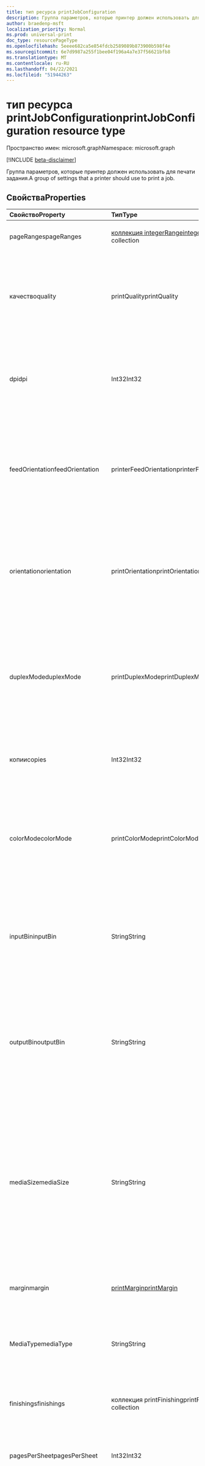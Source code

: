 ```yaml
---
title: тип ресурса printJobConfiguration
description: Группа параметров, которые принтер должен использовать для печати задания.
author: braedenp-msft
localization_priority: Normal
ms.prod: universal-print
doc_type: resourcePageType
ms.openlocfilehash: 5eeee682ca5e854fdcb2589089b873900b598f4e
ms.sourcegitcommit: 6e7d9987a255f1bee04f196a4a7e37f56621bfb8
ms.translationtype: MT
ms.contentlocale: ru-RU
ms.lasthandoff: 04/22/2021
ms.locfileid: "51944263"
---
```

# <a name="printjobconfiguration-resource-type"></a><span data-ttu-id="016fa-103">тип ресурса printJobConfiguration</span><span class="sxs-lookup"><span data-stu-id="016fa-103">printJobConfiguration resource type</span></span>

<span data-ttu-id="016fa-104">Пространство имен: microsoft.graph</span><span class="sxs-lookup"><span data-stu-id="016fa-104">Namespace: microsoft.graph</span></span>

[!INCLUDE [beta-disclaimer](../../includes/beta-disclaimer.md)]

<span data-ttu-id="016fa-105">Группа параметров, которые принтер должен использовать для печати задания.</span><span class="sxs-lookup"><span data-stu-id="016fa-105">A group of settings that a printer should use to print a job.</span></span>

## <a name="properties"></a><span data-ttu-id="016fa-106">Свойства</span><span class="sxs-lookup"><span data-stu-id="016fa-106">Properties</span></span>
| <span data-ttu-id="016fa-107">Свойство</span><span class="sxs-lookup"><span data-stu-id="016fa-107">Property</span></span>     | <span data-ttu-id="016fa-108">Тип</span><span class="sxs-lookup"><span data-stu-id="016fa-108">Type</span></span>        | <span data-ttu-id="016fa-109">Описание</span><span class="sxs-lookup"><span data-stu-id="016fa-109">Description</span></span> |
|:-------------|:------------|:------------|
|<span data-ttu-id="016fa-110">pageRanges</span><span class="sxs-lookup"><span data-stu-id="016fa-110">pageRanges</span></span>|<span data-ttu-id="016fa-111">[коллекция integerRange](integerrange.md)</span><span class="sxs-lookup"><span data-stu-id="016fa-111">[integerRange](integerrange.md) collection</span></span>|<span data-ttu-id="016fa-112">Страница колеблется для печати.</span><span class="sxs-lookup"><span data-stu-id="016fa-112">The page ranges to print.</span></span> <span data-ttu-id="016fa-113">Только для чтения.</span><span class="sxs-lookup"><span data-stu-id="016fa-113">Read-only.</span></span>|
|<span data-ttu-id="016fa-114">качество</span><span class="sxs-lookup"><span data-stu-id="016fa-114">quality</span></span>|<span data-ttu-id="016fa-115">printQuality</span><span class="sxs-lookup"><span data-stu-id="016fa-115">printQuality</span></span>|<span data-ttu-id="016fa-116">Качество печати, используемой при печати задания.</span><span class="sxs-lookup"><span data-stu-id="016fa-116">The print quality to use when printing the job.</span></span> <span data-ttu-id="016fa-117">Допустимые значения описаны в таблице ниже.</span><span class="sxs-lookup"><span data-stu-id="016fa-117">Valid values are described in the table below.</span></span> <span data-ttu-id="016fa-118">Только для чтения.</span><span class="sxs-lookup"><span data-stu-id="016fa-118">Read-only.</span></span>|
|<span data-ttu-id="016fa-119">dpi</span><span class="sxs-lookup"><span data-stu-id="016fa-119">dpi</span></span>|<span data-ttu-id="016fa-120">Int32</span><span class="sxs-lookup"><span data-stu-id="016fa-120">Int32</span></span>|<span data-ttu-id="016fa-121">Разрешение, используемого при печати задания, выраженного точками на дюйм (DPI).</span><span class="sxs-lookup"><span data-stu-id="016fa-121">The resolution to use when printing the job, expressed in dots per inch (DPI).</span></span> <span data-ttu-id="016fa-122">Только для чтения.</span><span class="sxs-lookup"><span data-stu-id="016fa-122">Read-only.</span></span>|
|<span data-ttu-id="016fa-123">feedOrientation</span><span class="sxs-lookup"><span data-stu-id="016fa-123">feedOrientation</span></span>|<span data-ttu-id="016fa-124">printerFeedOrientation</span><span class="sxs-lookup"><span data-stu-id="016fa-124">printerFeedOrientation</span></span>|<span data-ttu-id="016fa-125">Ориентация, используемая при подаче носителю в принтер.</span><span class="sxs-lookup"><span data-stu-id="016fa-125">The orientation to use when feeding media into the printer.</span></span> <span data-ttu-id="016fa-126">Допустимые значения описаны в следующей таблице.</span><span class="sxs-lookup"><span data-stu-id="016fa-126">Valid values are described in the following table.</span></span> <span data-ttu-id="016fa-127">Только для чтения.</span><span class="sxs-lookup"><span data-stu-id="016fa-127">Read-only.</span></span>|
|<span data-ttu-id="016fa-128">orientation</span><span class="sxs-lookup"><span data-stu-id="016fa-128">orientation</span></span>|<span data-ttu-id="016fa-129">printOrientation</span><span class="sxs-lookup"><span data-stu-id="016fa-129">printOrientation</span></span>|<span data-ttu-id="016fa-130">Параметр ориентации, который принтер должен использовать при печати задания.</span><span class="sxs-lookup"><span data-stu-id="016fa-130">The orientation setting the printer should use when printing the job.</span></span> <span data-ttu-id="016fa-131">Допустимые значения описаны в следующей таблице.</span><span class="sxs-lookup"><span data-stu-id="016fa-131">Valid values are described in the following table.</span></span>|
|<span data-ttu-id="016fa-132">duplexMode</span><span class="sxs-lookup"><span data-stu-id="016fa-132">duplexMode</span></span>|<span data-ttu-id="016fa-133">printDuplexMode</span><span class="sxs-lookup"><span data-stu-id="016fa-133">printDuplexMode</span></span>|<span data-ttu-id="016fa-134">Режим дуплекса, который принтер должен использовать при печати задания.</span><span class="sxs-lookup"><span data-stu-id="016fa-134">The duplex mode the printer should use when printing the job.</span></span> <span data-ttu-id="016fa-135">Допустимые значения описаны в таблице ниже.</span><span class="sxs-lookup"><span data-stu-id="016fa-135">Valid values are described in the table below.</span></span> <span data-ttu-id="016fa-136">Только для чтения.</span><span class="sxs-lookup"><span data-stu-id="016fa-136">Read-only.</span></span>|
|<span data-ttu-id="016fa-137">копии</span><span class="sxs-lookup"><span data-stu-id="016fa-137">copies</span></span>|<span data-ttu-id="016fa-138">Int32</span><span class="sxs-lookup"><span data-stu-id="016fa-138">Int32</span></span>|<span data-ttu-id="016fa-139">Количество копий, которые должны быть напечатаны.</span><span class="sxs-lookup"><span data-stu-id="016fa-139">The number of copies that should be printed.</span></span> <span data-ttu-id="016fa-140">Только для чтения.</span><span class="sxs-lookup"><span data-stu-id="016fa-140">Read-only.</span></span>|
|<span data-ttu-id="016fa-141">colorMode</span><span class="sxs-lookup"><span data-stu-id="016fa-141">colorMode</span></span>|<span data-ttu-id="016fa-142">printColorMode</span><span class="sxs-lookup"><span data-stu-id="016fa-142">printColorMode</span></span>|<span data-ttu-id="016fa-143">Цветовой режим, который принтер должен использовать для печати задания.</span><span class="sxs-lookup"><span data-stu-id="016fa-143">The color mode the printer should use to print the job.</span></span> <span data-ttu-id="016fa-144">Допустимые значения описаны в таблице ниже.</span><span class="sxs-lookup"><span data-stu-id="016fa-144">Valid values are described in the table below.</span></span> <span data-ttu-id="016fa-145">Только для чтения.</span><span class="sxs-lookup"><span data-stu-id="016fa-145">Read-only.</span></span>|
|<span data-ttu-id="016fa-146">inputBin</span><span class="sxs-lookup"><span data-stu-id="016fa-146">inputBin</span></span>|<span data-ttu-id="016fa-147">String</span><span class="sxs-lookup"><span data-stu-id="016fa-147">String</span></span>|<span data-ttu-id="016fa-148">Ячейка ввода (лоток), используемая при печати.</span><span class="sxs-lookup"><span data-stu-id="016fa-148">The input bin (tray) to use when printing.</span></span> <span data-ttu-id="016fa-149">Сведения о возможностях [принтера см.](printercapabilities.md) в списке поддерживаемых корзин ввода.</span><span class="sxs-lookup"><span data-stu-id="016fa-149">See the printer's [capabilities](printercapabilities.md) for a list of supported input bins.</span></span>|
|<span data-ttu-id="016fa-150">outputBin</span><span class="sxs-lookup"><span data-stu-id="016fa-150">outputBin</span></span>|<span data-ttu-id="016fa-151">String</span><span class="sxs-lookup"><span data-stu-id="016fa-151">String</span></span>|<span data-ttu-id="016fa-152">Ячейка вывода, в который можно разместить завершенные отпечатки.</span><span class="sxs-lookup"><span data-stu-id="016fa-152">The output bin to place completed prints into.</span></span> <span data-ttu-id="016fa-153">См. возможности [принтера для](printercapabilities.md) списка поддерживаемых бункеров выходных данных.</span><span class="sxs-lookup"><span data-stu-id="016fa-153">See the printer's [capabilities](printercapabilities.md) for a list of supported output bins.</span></span>|
|<span data-ttu-id="016fa-154">mediaSize</span><span class="sxs-lookup"><span data-stu-id="016fa-154">mediaSize</span></span>|<span data-ttu-id="016fa-155">String</span><span class="sxs-lookup"><span data-stu-id="016fa-155">String</span></span>|<span data-ttu-id="016fa-156">Размер мультимедиа, который используется при печати.</span><span class="sxs-lookup"><span data-stu-id="016fa-156">The media sizeto use when printing.</span></span> <span data-ttu-id="016fa-157">Поддерживает стандартные имена размеров для средств массовой информации ISO и ANSI.</span><span class="sxs-lookup"><span data-stu-id="016fa-157">Supports standard size names for ISO and ANSI media sizes.</span></span> <span data-ttu-id="016fa-158">Допустимые значения перечислены в разделе [printerCapabilities.](printercapabilities.md#mediasizes-values)</span><span class="sxs-lookup"><span data-stu-id="016fa-158">Valid values are listed in the [printerCapabilities](printercapabilities.md#mediasizes-values) topic.</span></span>|
|<span data-ttu-id="016fa-159">margin</span><span class="sxs-lookup"><span data-stu-id="016fa-159">margin</span></span>|[<span data-ttu-id="016fa-160">printMargin</span><span class="sxs-lookup"><span data-stu-id="016fa-160">printMargin</span></span>](printmargin.md)|<span data-ttu-id="016fa-161">Параметры поля, которые необходимо использовать при печати.</span><span class="sxs-lookup"><span data-stu-id="016fa-161">The margin settings to use when printing.</span></span>|
|<span data-ttu-id="016fa-162">MediaType</span><span class="sxs-lookup"><span data-stu-id="016fa-162">mediaType</span></span>|<span data-ttu-id="016fa-163">String</span><span class="sxs-lookup"><span data-stu-id="016fa-163">String</span></span>|<span data-ttu-id="016fa-164">Тип мультимедиа по умолчанию (например, бумага) для печати документа.</span><span class="sxs-lookup"><span data-stu-id="016fa-164">The default media (such as paper) type to print the document on.</span></span>|
|<span data-ttu-id="016fa-165">finishings</span><span class="sxs-lookup"><span data-stu-id="016fa-165">finishings</span></span>|<span data-ttu-id="016fa-166">коллекция printFinishing</span><span class="sxs-lookup"><span data-stu-id="016fa-166">printFinishing collection</span></span>|<span data-ttu-id="016fa-167">Отделочные процессы, которые необходимо использовать при печати.</span><span class="sxs-lookup"><span data-stu-id="016fa-167">Finishing processes to use when printing.</span></span>|
|<span data-ttu-id="016fa-168">pagesPerSheet</span><span class="sxs-lookup"><span data-stu-id="016fa-168">pagesPerSheet</span></span>|<span data-ttu-id="016fa-169">Int32</span><span class="sxs-lookup"><span data-stu-id="016fa-169">Int32</span></span>|<span data-ttu-id="016fa-170">Количество страниц документов для печати на каждом листе.</span><span class="sxs-lookup"><span data-stu-id="016fa-170">The number of document pages to print on each sheet.</span></span>
|<span data-ttu-id="016fa-171">multipageLayout</span><span class="sxs-lookup"><span data-stu-id="016fa-171">multipageLayout</span></span>|<span data-ttu-id="016fa-172">printMultipageLayout</span><span class="sxs-lookup"><span data-stu-id="016fa-172">printMultipageLayout</span></span>|<span data-ttu-id="016fa-173">Направление для раскладывки страниц при печати нескольких страниц на один лист.</span><span class="sxs-lookup"><span data-stu-id="016fa-173">The direction to lay out pages when multiple pages are being printed per sheet.</span></span> <span data-ttu-id="016fa-174">Допустимые значения описаны в следующей таблице.</span><span class="sxs-lookup"><span data-stu-id="016fa-174">Valid values are described in the following table.</span></span>|
|<span data-ttu-id="016fa-175">collate</span><span class="sxs-lookup"><span data-stu-id="016fa-175">collate</span></span>|<span data-ttu-id="016fa-176">Boolean</span><span class="sxs-lookup"><span data-stu-id="016fa-176">Boolean</span></span>|<span data-ttu-id="016fa-177">Должен ли принтер совмессировать страницы, печатая несколько копий много страниц документа.</span><span class="sxs-lookup"><span data-stu-id="016fa-177">Whether the printer should collate pages wehen printing multiple copies of a multi-page document.</span></span>|
|<span data-ttu-id="016fa-178">scaling</span><span class="sxs-lookup"><span data-stu-id="016fa-178">scaling</span></span>|<span data-ttu-id="016fa-179">printScaling</span><span class="sxs-lookup"><span data-stu-id="016fa-179">printScaling</span></span>|<span data-ttu-id="016fa-180">Указывает, как принтер должен масштабировать данные документа, чтобы соответствовать запрашиваемой мультимедиа.</span><span class="sxs-lookup"><span data-stu-id="016fa-180">Specifies how the printer should scale the document data to fit the requested media.</span></span> <span data-ttu-id="016fa-181">Допустимые значения описаны в следующей таблице.</span><span class="sxs-lookup"><span data-stu-id="016fa-181">Valid values are described in the following table.</span></span>|

### <a name="printquality-values"></a><span data-ttu-id="016fa-182">значения printQuality</span><span class="sxs-lookup"><span data-stu-id="016fa-182">printQuality values</span></span>

|<span data-ttu-id="016fa-183">Элемент</span><span class="sxs-lookup"><span data-stu-id="016fa-183">Member</span></span>|<span data-ttu-id="016fa-184">Значение</span><span class="sxs-lookup"><span data-stu-id="016fa-184">Value</span></span>|<span data-ttu-id="016fa-185">Описание</span><span class="sxs-lookup"><span data-stu-id="016fa-185">Description</span></span>|
|:---|:---|:---|
|<span data-ttu-id="016fa-186">низкий</span><span class="sxs-lookup"><span data-stu-id="016fa-186">low</span></span>|<span data-ttu-id="016fa-187">0</span><span class="sxs-lookup"><span data-stu-id="016fa-187">0</span></span>|<span data-ttu-id="016fa-188">Принтер напечатает задание с низким (обычно известным как "черновик") качеством.</span><span class="sxs-lookup"><span data-stu-id="016fa-188">The printer will print the job using low (commonly known as "draft") quality.</span></span>|
|<span data-ttu-id="016fa-189">medium</span><span class="sxs-lookup"><span data-stu-id="016fa-189">medium</span></span>|<span data-ttu-id="016fa-190">1</span><span class="sxs-lookup"><span data-stu-id="016fa-190">1</span></span>|<span data-ttu-id="016fa-191">Принтер напечатает задание с помощью medim (обычно известного как "нормальное") качества.</span><span class="sxs-lookup"><span data-stu-id="016fa-191">The printer will print the job using medim (commonly known as "normal") quality.</span></span>|
|<span data-ttu-id="016fa-192">высокая</span><span class="sxs-lookup"><span data-stu-id="016fa-192">high</span></span>|<span data-ttu-id="016fa-193">2</span><span class="sxs-lookup"><span data-stu-id="016fa-193">2</span></span>|<span data-ttu-id="016fa-194">Принтер напечатает задание с высоким (обычно известным как "лучший" или "прекрасный") качеством.</span><span class="sxs-lookup"><span data-stu-id="016fa-194">The printer will print the job using high (commonly known as "best" or "fine") quality.</span></span>|
|<span data-ttu-id="016fa-195">unknownFutureValue</span><span class="sxs-lookup"><span data-stu-id="016fa-195">unknownFutureValue</span></span>|<span data-ttu-id="016fa-196">3</span><span class="sxs-lookup"><span data-stu-id="016fa-196">3</span></span>|<span data-ttu-id="016fa-197">Эволюционирующее значение sentinel.</span><span class="sxs-lookup"><span data-stu-id="016fa-197">Evolvable enumeration sentinel value.</span></span> <span data-ttu-id="016fa-198">Не следует использовать.</span><span class="sxs-lookup"><span data-stu-id="016fa-198">Do not use.</span></span>|

### <a name="printerfeedorientation-values"></a><span data-ttu-id="016fa-199">значения printerFeedOrientation</span><span class="sxs-lookup"><span data-stu-id="016fa-199">printerFeedOrientation values</span></span>

|<span data-ttu-id="016fa-200">Элемент</span><span class="sxs-lookup"><span data-stu-id="016fa-200">Member</span></span>|<span data-ttu-id="016fa-201">Значение</span><span class="sxs-lookup"><span data-stu-id="016fa-201">Value</span></span>|<span data-ttu-id="016fa-202">Описание</span><span class="sxs-lookup"><span data-stu-id="016fa-202">Description</span></span>|
|:---|:---|:---|
|<span data-ttu-id="016fa-203">longEdgeFirst</span><span class="sxs-lookup"><span data-stu-id="016fa-203">longEdgeFirst</span></span>|<span data-ttu-id="016fa-204">0</span><span class="sxs-lookup"><span data-stu-id="016fa-204">0</span></span>|<span data-ttu-id="016fa-205">Принтер будет потреблять листы из активного лотка в "ландшафтной" ориентации с длинным краем листа.</span><span class="sxs-lookup"><span data-stu-id="016fa-205">The printer will consume sheets from the active tray in "landscape" orientation, with the long edge of the sheet first.</span></span>|
|<span data-ttu-id="016fa-206">shortEdgeFirst</span><span class="sxs-lookup"><span data-stu-id="016fa-206">shortEdgeFirst</span></span>|<span data-ttu-id="016fa-207">1</span><span class="sxs-lookup"><span data-stu-id="016fa-207">1</span></span>|<span data-ttu-id="016fa-208">Принтер будет потреблять листы из активного лотка в "портретной" ориентации, сначала с коротким краем листа.</span><span class="sxs-lookup"><span data-stu-id="016fa-208">The printer will consume sheets from the active tray in "portrait" orientation, with the short edge of the sheet first.</span></span>|
|<span data-ttu-id="016fa-209">unknownFutureValue</span><span class="sxs-lookup"><span data-stu-id="016fa-209">unknownFutureValue</span></span>|<span data-ttu-id="016fa-210">2</span><span class="sxs-lookup"><span data-stu-id="016fa-210">2</span></span>|<span data-ttu-id="016fa-211">Эволюционирующее значение sentinel.</span><span class="sxs-lookup"><span data-stu-id="016fa-211">Evolvable enumeration sentinel value.</span></span> <span data-ttu-id="016fa-212">Не следует использовать.</span><span class="sxs-lookup"><span data-stu-id="016fa-212">Do not use.</span></span>|

### <a name="printorientation-values"></a><span data-ttu-id="016fa-213">значения printOrientation</span><span class="sxs-lookup"><span data-stu-id="016fa-213">printOrientation values</span></span>

|<span data-ttu-id="016fa-214">Элемент</span><span class="sxs-lookup"><span data-stu-id="016fa-214">Member</span></span>|<span data-ttu-id="016fa-215">Значение</span><span class="sxs-lookup"><span data-stu-id="016fa-215">Value</span></span>|<span data-ttu-id="016fa-216">Описание</span><span class="sxs-lookup"><span data-stu-id="016fa-216">Description</span></span>|
|:---|:---|:---|
|<span data-ttu-id="016fa-217">портрет</span><span class="sxs-lookup"><span data-stu-id="016fa-217">portrait</span></span>|<span data-ttu-id="016fa-218">3</span><span class="sxs-lookup"><span data-stu-id="016fa-218">3</span></span>|<span data-ttu-id="016fa-219">Принтер будет печатать впечатления в "портретной" ориентации.</span><span class="sxs-lookup"><span data-stu-id="016fa-219">The printer will print impressions in the "portrait" orientation.</span></span>|
|<span data-ttu-id="016fa-220">ландшафт</span><span class="sxs-lookup"><span data-stu-id="016fa-220">landscape</span></span>|<span data-ttu-id="016fa-221">4 </span><span class="sxs-lookup"><span data-stu-id="016fa-221">4</span></span>|<span data-ttu-id="016fa-222">Принтер будет печатать впечатления в "ландшафтной" ориентации.</span><span class="sxs-lookup"><span data-stu-id="016fa-222">The printer will print impressions in the "landscape" orientation.</span></span>|
|<span data-ttu-id="016fa-223">reverseLandscape</span><span class="sxs-lookup"><span data-stu-id="016fa-223">reverseLandscape</span></span>|<span data-ttu-id="016fa-224">5 </span><span class="sxs-lookup"><span data-stu-id="016fa-224">5</span></span>|<span data-ttu-id="016fa-225">Принтер будет печатать впечатления в ориентации "обратный ландшафт".</span><span class="sxs-lookup"><span data-stu-id="016fa-225">The printer will print impressions in the "reverse landscape" orientation.</span></span>|
|<span data-ttu-id="016fa-226">reversePortrait</span><span class="sxs-lookup"><span data-stu-id="016fa-226">reversePortrait</span></span>|<span data-ttu-id="016fa-227">6 </span><span class="sxs-lookup"><span data-stu-id="016fa-227">6</span></span>|<span data-ttu-id="016fa-228">Принтер будет печатать впечатления в ориентации "обратный портрет".</span><span class="sxs-lookup"><span data-stu-id="016fa-228">The printer will print impressions in the "reverse portrait" orientation.</span></span>|

### <a name="printduplexmode-values"></a><span data-ttu-id="016fa-229">значения printDuplexMode</span><span class="sxs-lookup"><span data-stu-id="016fa-229">printDuplexMode values</span></span>

|<span data-ttu-id="016fa-230">Элемент</span><span class="sxs-lookup"><span data-stu-id="016fa-230">Member</span></span>|<span data-ttu-id="016fa-231">Значение</span><span class="sxs-lookup"><span data-stu-id="016fa-231">Value</span></span>|<span data-ttu-id="016fa-232">Описание</span><span class="sxs-lookup"><span data-stu-id="016fa-232">Description</span></span>|
|:---|:---|:---|
|<span data-ttu-id="016fa-233">flipOnLongEdge</span><span class="sxs-lookup"><span data-stu-id="016fa-233">flipOnLongEdge</span></span>|<span data-ttu-id="016fa-234">0</span><span class="sxs-lookup"><span data-stu-id="016fa-234">0</span></span>|<span data-ttu-id="016fa-235">Принтер будет печатать односторонний и переворачивать документы вдоль длинного края.</span><span class="sxs-lookup"><span data-stu-id="016fa-235">The printer will print double-sided, and will flip documents along the long edge.</span></span>|
|<span data-ttu-id="016fa-236">flipOnShortEdge</span><span class="sxs-lookup"><span data-stu-id="016fa-236">flipOnShortEdge</span></span>|<span data-ttu-id="016fa-237">1</span><span class="sxs-lookup"><span data-stu-id="016fa-237">1</span></span>|<span data-ttu-id="016fa-238">Принтер будет печатать односторонний и переворачивать документы по короткому краю.</span><span class="sxs-lookup"><span data-stu-id="016fa-238">The printer will print double-sided, and will flip documents along the short edge.</span></span>|
|<span data-ttu-id="016fa-239">oneSided</span><span class="sxs-lookup"><span data-stu-id="016fa-239">oneSided</span></span>|<span data-ttu-id="016fa-240">2</span><span class="sxs-lookup"><span data-stu-id="016fa-240">2</span></span>|<span data-ttu-id="016fa-241">Принтер будет печатать односторонний.</span><span class="sxs-lookup"><span data-stu-id="016fa-241">The printer will print single-sided.</span></span>|

### <a name="printcolormode-values"></a><span data-ttu-id="016fa-242">printColorMode values</span><span class="sxs-lookup"><span data-stu-id="016fa-242">printColorMode values</span></span>

|<span data-ttu-id="016fa-243">Элемент</span><span class="sxs-lookup"><span data-stu-id="016fa-243">Member</span></span>|<span data-ttu-id="016fa-244">Значение</span><span class="sxs-lookup"><span data-stu-id="016fa-244">Value</span></span>|<span data-ttu-id="016fa-245">Описание</span><span class="sxs-lookup"><span data-stu-id="016fa-245">Description</span></span>|
|:---|:---|:---|
|<span data-ttu-id="016fa-246">blackAndWhite</span><span class="sxs-lookup"><span data-stu-id="016fa-246">blackAndWhite</span></span>|<span data-ttu-id="016fa-247">0</span><span class="sxs-lookup"><span data-stu-id="016fa-247">0</span></span>|<span data-ttu-id="016fa-248">Черное и белое (используйте только черный материал маркера).)</span><span class="sxs-lookup"><span data-stu-id="016fa-248">Black and white (use black marker material only.)</span></span>|
|<span data-ttu-id="016fa-249">grayscale</span><span class="sxs-lookup"><span data-stu-id="016fa-249">grayscale</span></span>|<span data-ttu-id="016fa-250">1</span><span class="sxs-lookup"><span data-stu-id="016fa-250">1</span></span>|<span data-ttu-id="016fa-251">Grayscale (может использовать некоторый материал маркера цвета.)</span><span class="sxs-lookup"><span data-stu-id="016fa-251">Grayscale (may use some color marker material.)</span></span>|
|<span data-ttu-id="016fa-252">color</span><span class="sxs-lookup"><span data-stu-id="016fa-252">color</span></span>|<span data-ttu-id="016fa-253">2</span><span class="sxs-lookup"><span data-stu-id="016fa-253">2</span></span>|<span data-ttu-id="016fa-254">Цвет (используйте любое сочетание маркерных материалов для создания впечатления о цвете).</span><span class="sxs-lookup"><span data-stu-id="016fa-254">Color (use any combination of marker materials to create a color impression).</span></span>|
|<span data-ttu-id="016fa-255">Авто</span><span class="sxs-lookup"><span data-stu-id="016fa-255">auto</span></span>|<span data-ttu-id="016fa-256">3</span><span class="sxs-lookup"><span data-stu-id="016fa-256">3</span></span>|<span data-ttu-id="016fa-257">Позвольте принтеру решить, какой цветовой режим использовать.</span><span class="sxs-lookup"><span data-stu-id="016fa-257">Let the printer decide which color mode to use.</span></span>|

### <a name="printfinishing-values"></a><span data-ttu-id="016fa-258">printFinishing values</span><span class="sxs-lookup"><span data-stu-id="016fa-258">printFinishing values</span></span>

|<span data-ttu-id="016fa-259">Элемент</span><span class="sxs-lookup"><span data-stu-id="016fa-259">Member</span></span>|<span data-ttu-id="016fa-260">Значение</span><span class="sxs-lookup"><span data-stu-id="016fa-260">Value</span></span>|<span data-ttu-id="016fa-261">Описание</span><span class="sxs-lookup"><span data-stu-id="016fa-261">Description</span></span>|
|:---|:---|:---|
|<span data-ttu-id="016fa-262">нет</span><span class="sxs-lookup"><span data-stu-id="016fa-262">none</span></span>|<span data-ttu-id="016fa-263">3</span><span class="sxs-lookup"><span data-stu-id="016fa-263">3</span></span>|<span data-ttu-id="016fa-264">Нет отделки.</span><span class="sxs-lookup"><span data-stu-id="016fa-264">No finishings.</span></span> <span data-ttu-id="016fa-265">В том числе это значение эквивалентно предоставлению пустой коллекции отделок.</span><span class="sxs-lookup"><span data-stu-id="016fa-265">Including this value is equivalent to providing an empty collection of finishings.</span></span>|
|<span data-ttu-id="016fa-266">staple</span><span class="sxs-lookup"><span data-stu-id="016fa-266">staple</span></span>|<span data-ttu-id="016fa-267">4 </span><span class="sxs-lookup"><span data-stu-id="016fa-267">4</span></span>|<span data-ttu-id="016fa-268">Скрепить документ с помощью конфигурации стабилизации принтера по умолчанию.</span><span class="sxs-lookup"><span data-stu-id="016fa-268">Staple the document using the printer's default stapling configuration.</span></span>|
|<span data-ttu-id="016fa-269">punch</span><span class="sxs-lookup"><span data-stu-id="016fa-269">punch</span></span>|<span data-ttu-id="016fa-270">5 </span><span class="sxs-lookup"><span data-stu-id="016fa-270">5</span></span>|<span data-ttu-id="016fa-271">Отверстие пробивает документ с помощью конфигурации пробоя отверстия по умолчанию принтера.</span><span class="sxs-lookup"><span data-stu-id="016fa-271">Hole punch the document using the printer's default hole punch configuration.</span></span>|
|<span data-ttu-id="016fa-272">крышка</span><span class="sxs-lookup"><span data-stu-id="016fa-272">cover</span></span>|<span data-ttu-id="016fa-273">6 </span><span class="sxs-lookup"><span data-stu-id="016fa-273">6</span></span>|<span data-ttu-id="016fa-274">Примени крышку к документу.</span><span class="sxs-lookup"><span data-stu-id="016fa-274">Apply a cover to the document.</span></span>|
|<span data-ttu-id="016fa-275">привязка</span><span class="sxs-lookup"><span data-stu-id="016fa-275">bind</span></span>|<span data-ttu-id="016fa-276">7 </span><span class="sxs-lookup"><span data-stu-id="016fa-276">7</span></span>|<span data-ttu-id="016fa-277">Привязать документ с помощью конфигурации привязки принтера по умолчанию.</span><span class="sxs-lookup"><span data-stu-id="016fa-277">Bind the document using the printer's default binding configuration.</span></span>|
|<span data-ttu-id="016fa-278">saddleStitch</span><span class="sxs-lookup"><span data-stu-id="016fa-278">saddleStitch</span></span>|<span data-ttu-id="016fa-279">8 </span><span class="sxs-lookup"><span data-stu-id="016fa-279">8</span></span>|<span data-ttu-id="016fa-280">Седло-stich документ с помощью конфигурации стежка принтера по умолчанию.</span><span class="sxs-lookup"><span data-stu-id="016fa-280">Saddle-stich the document using the printer's default stitching configuration.</span></span>|
|<span data-ttu-id="016fa-281">stitchEdge</span><span class="sxs-lookup"><span data-stu-id="016fa-281">stitchEdge</span></span>|<span data-ttu-id="016fa-282">9 </span><span class="sxs-lookup"><span data-stu-id="016fa-282">9</span></span>|<span data-ttu-id="016fa-283">Edge-stitch документ с помощью конфигурации сшивание принтера по умолчанию.</span><span class="sxs-lookup"><span data-stu-id="016fa-283">Edge-stitch the document using the printer's default stitching configuration.</span></span>|
|<span data-ttu-id="016fa-284">stapleTopLeft</span><span class="sxs-lookup"><span data-stu-id="016fa-284">stapleTopLeft</span></span>|<span data-ttu-id="016fa-285">20</span><span class="sxs-lookup"><span data-stu-id="016fa-285">20</span></span>|<span data-ttu-id="016fa-286">Скрепить документ в верхнем левом углу.</span><span class="sxs-lookup"><span data-stu-id="016fa-286">Staple the document in the top-left corner.</span></span>|
|<span data-ttu-id="016fa-287">stapleBottomLeft</span><span class="sxs-lookup"><span data-stu-id="016fa-287">stapleBottomLeft</span></span>|<span data-ttu-id="016fa-288">21</span><span class="sxs-lookup"><span data-stu-id="016fa-288">21</span></span>|<span data-ttu-id="016fa-289">Скрепить документ в левом нижнем углу.</span><span class="sxs-lookup"><span data-stu-id="016fa-289">Staple the document in the bottom-left corner.</span></span>|
|<span data-ttu-id="016fa-290">stapleTopRight</span><span class="sxs-lookup"><span data-stu-id="016fa-290">stapleTopRight</span></span>|<span data-ttu-id="016fa-291">22</span><span class="sxs-lookup"><span data-stu-id="016fa-291">22</span></span>|<span data-ttu-id="016fa-292">Скрепить документ в правом верхнем углу.</span><span class="sxs-lookup"><span data-stu-id="016fa-292">Staple the document in the top-right corner.</span></span>|
|<span data-ttu-id="016fa-293">stapleBottomRight</span><span class="sxs-lookup"><span data-stu-id="016fa-293">stapleBottomRight</span></span>|<span data-ttu-id="016fa-294">23</span><span class="sxs-lookup"><span data-stu-id="016fa-294">23</span></span>|<span data-ttu-id="016fa-295">Скрепить документ в правом нижнем углу.</span><span class="sxs-lookup"><span data-stu-id="016fa-295">Staple the document in the bottom-right corner.</span></span>|
|<span data-ttu-id="016fa-296">stitchLeftEdge</span><span class="sxs-lookup"><span data-stu-id="016fa-296">stitchLeftEdge</span></span>|<span data-ttu-id="016fa-297">24</span><span class="sxs-lookup"><span data-stu-id="016fa-297">24</span></span>|<span data-ttu-id="016fa-298">Edge-stitch документ вдоль левого края.</span><span class="sxs-lookup"><span data-stu-id="016fa-298">Edge-stitch the document along the left edge.</span></span>|
|<span data-ttu-id="016fa-299">stitchTopEdge</span><span class="sxs-lookup"><span data-stu-id="016fa-299">stitchTopEdge</span></span>|<span data-ttu-id="016fa-300">25</span><span class="sxs-lookup"><span data-stu-id="016fa-300">25</span></span>|<span data-ttu-id="016fa-301">Edge-stitch документ вдоль верхнего края.</span><span class="sxs-lookup"><span data-stu-id="016fa-301">Edge-stitch the document along the top edge.</span></span>|
|<span data-ttu-id="016fa-302">stitchRightEdge</span><span class="sxs-lookup"><span data-stu-id="016fa-302">stitchRightEdge</span></span>|<span data-ttu-id="016fa-303">26</span><span class="sxs-lookup"><span data-stu-id="016fa-303">26</span></span>|<span data-ttu-id="016fa-304">Edge-stitch the document along the right edge.</span><span class="sxs-lookup"><span data-stu-id="016fa-304">Edge-stitch the document along the right edge.</span></span>|
|<span data-ttu-id="016fa-305">stitchBottomEdge</span><span class="sxs-lookup"><span data-stu-id="016fa-305">stitchBottomEdge</span></span>|<span data-ttu-id="016fa-306">27</span><span class="sxs-lookup"><span data-stu-id="016fa-306">27</span></span>|<span data-ttu-id="016fa-307">Edge-stitch the document along the bottom edge.</span><span class="sxs-lookup"><span data-stu-id="016fa-307">Edge-stitch the document along the bottom edge.</span></span>|
|<span data-ttu-id="016fa-308">stapleDualLeft</span><span class="sxs-lookup"><span data-stu-id="016fa-308">stapleDualLeft</span></span>|<span data-ttu-id="016fa-309">28</span><span class="sxs-lookup"><span data-stu-id="016fa-309">28</span></span>|<span data-ttu-id="016fa-310">Скрепить документ дважды вдоль левого края.</span><span class="sxs-lookup"><span data-stu-id="016fa-310">Staple the document twice along the left edge.</span></span>|
|<span data-ttu-id="016fa-311">stapleDualTop</span><span class="sxs-lookup"><span data-stu-id="016fa-311">stapleDualTop</span></span>|<span data-ttu-id="016fa-312">29</span><span class="sxs-lookup"><span data-stu-id="016fa-312">29</span></span>|<span data-ttu-id="016fa-313">Скрепить документ дважды вдоль верхнего края.</span><span class="sxs-lookup"><span data-stu-id="016fa-313">Staple the document twice along the top edge.</span></span>|
|<span data-ttu-id="016fa-314">stapleDualRight</span><span class="sxs-lookup"><span data-stu-id="016fa-314">stapleDualRight</span></span>|<span data-ttu-id="016fa-315">30</span><span class="sxs-lookup"><span data-stu-id="016fa-315">30</span></span>|<span data-ttu-id="016fa-316">Скрепить документ дважды по правому краю.</span><span class="sxs-lookup"><span data-stu-id="016fa-316">Staple the document twice along the right edge.</span></span>|
|<span data-ttu-id="016fa-317">stapleDualBottom</span><span class="sxs-lookup"><span data-stu-id="016fa-317">stapleDualBottom</span></span>|<span data-ttu-id="016fa-318">31</span><span class="sxs-lookup"><span data-stu-id="016fa-318">31</span></span>|<span data-ttu-id="016fa-319">Скрепить документ дважды вдоль нижнего края.</span><span class="sxs-lookup"><span data-stu-id="016fa-319">Staple the document twice along the bottom edge.</span></span>|
|<span data-ttu-id="016fa-320">unknownFutureValue</span><span class="sxs-lookup"><span data-stu-id="016fa-320">unknownFutureValue</span></span>|<span data-ttu-id="016fa-321">32</span><span class="sxs-lookup"><span data-stu-id="016fa-321">32</span></span>|<span data-ttu-id="016fa-322">Эволюционирующее значение sentinel.</span><span class="sxs-lookup"><span data-stu-id="016fa-322">Evolvable enumeration sentinel value.</span></span> <span data-ttu-id="016fa-323">Не следует использовать.</span><span class="sxs-lookup"><span data-stu-id="016fa-323">Do not use.</span></span>|

### <a name="printmultipagelayout-values"></a><span data-ttu-id="016fa-324">значения printMultipageLayout</span><span class="sxs-lookup"><span data-stu-id="016fa-324">printMultipageLayout values</span></span>

|<span data-ttu-id="016fa-325">Элемент</span><span class="sxs-lookup"><span data-stu-id="016fa-325">Member</span></span>|<span data-ttu-id="016fa-326">Значение</span><span class="sxs-lookup"><span data-stu-id="016fa-326">Value</span></span>|<span data-ttu-id="016fa-327">Описание</span><span class="sxs-lookup"><span data-stu-id="016fa-327">Description</span></span>|
|:---|:---|:---|
|<span data-ttu-id="016fa-328">clockwiseFromTopLeft</span><span class="sxs-lookup"><span data-stu-id="016fa-328">clockwiseFromTopLeft</span></span>|<span data-ttu-id="016fa-329">0</span><span class="sxs-lookup"><span data-stu-id="016fa-329">0</span></span>|<span data-ttu-id="016fa-330">Расположите страницы в сетке по часовой стрелке, начиная с верхнего левого.</span><span class="sxs-lookup"><span data-stu-id="016fa-330">Arrange the pages in a clockwise grid starting in the top left.</span></span>|
|<span data-ttu-id="016fa-331">counterClockwiseFromTopLeft</span><span class="sxs-lookup"><span data-stu-id="016fa-331">counterClockwiseFromTopLeft</span></span>|<span data-ttu-id="016fa-332">1</span><span class="sxs-lookup"><span data-stu-id="016fa-332">1</span></span>|<span data-ttu-id="016fa-333">Расположите страницы в сетке против часовой стрелки, начиная с верхнего левого.</span><span class="sxs-lookup"><span data-stu-id="016fa-333">Arrange the pages in a counterclockwise grid starting in the top left.</span></span>|
|<span data-ttu-id="016fa-334">counterClockwiseFromTopRight</span><span class="sxs-lookup"><span data-stu-id="016fa-334">counterClockwiseFromTopRight</span></span>|<span data-ttu-id="016fa-335">2</span><span class="sxs-lookup"><span data-stu-id="016fa-335">2</span></span>|<span data-ttu-id="016fa-336">Расположите страницы в сетке против часовой стрелки, начиная с верхнего справа.</span><span class="sxs-lookup"><span data-stu-id="016fa-336">Arrange the pages in a counterclockwise grid starting in the top right.</span></span>|
|<span data-ttu-id="016fa-337">clockwiseFromTopRight</span><span class="sxs-lookup"><span data-stu-id="016fa-337">clockwiseFromTopRight</span></span>|<span data-ttu-id="016fa-338">3</span><span class="sxs-lookup"><span data-stu-id="016fa-338">3</span></span>|<span data-ttu-id="016fa-339">Расположите страницы в сетке по часовой стрелке, начиная с верхнего справа.</span><span class="sxs-lookup"><span data-stu-id="016fa-339">Arrange the pages in a clockwise grid starting in the top right.</span></span>|
|<span data-ttu-id="016fa-340">counterClockwiseFromBottomLeft</span><span class="sxs-lookup"><span data-stu-id="016fa-340">counterClockwiseFromBottomLeft</span></span>|<span data-ttu-id="016fa-341">4 </span><span class="sxs-lookup"><span data-stu-id="016fa-341">4</span></span>|<span data-ttu-id="016fa-342">Расположите страницы в сетке против часовой стрелки, начиная с нижнего левого.</span><span class="sxs-lookup"><span data-stu-id="016fa-342">Arrange the pages in a counterclockwise grid starting in the bottom left.</span></span>|
|<span data-ttu-id="016fa-343">clockwiseFromBottomLeft</span><span class="sxs-lookup"><span data-stu-id="016fa-343">clockwiseFromBottomLeft</span></span>|<span data-ttu-id="016fa-344">5 </span><span class="sxs-lookup"><span data-stu-id="016fa-344">5</span></span>|<span data-ttu-id="016fa-345">Расположите страницы в сетке по часовой стрелке, начиная с нижнего слева.</span><span class="sxs-lookup"><span data-stu-id="016fa-345">Arrange the pages in a clockwise grid starting in the bottom left.</span></span>|
|<span data-ttu-id="016fa-346">counterClockwiseFromBottomRight</span><span class="sxs-lookup"><span data-stu-id="016fa-346">counterClockwiseFromBottomRight</span></span>|<span data-ttu-id="016fa-347">6 </span><span class="sxs-lookup"><span data-stu-id="016fa-347">6</span></span>|<span data-ttu-id="016fa-348">Расположите страницы в сетке против часовой стрелки, начиная с нижнего справа.</span><span class="sxs-lookup"><span data-stu-id="016fa-348">Arrange the pages in a counterclockwise grid starting in the bottom right.</span></span>|
|<span data-ttu-id="016fa-349">clockwiseFromBottomRight</span><span class="sxs-lookup"><span data-stu-id="016fa-349">clockwiseFromBottomRight</span></span>|<span data-ttu-id="016fa-350">7 </span><span class="sxs-lookup"><span data-stu-id="016fa-350">7</span></span>|<span data-ttu-id="016fa-351">Расположите страницы в сетке по часовой стрелке, начиная с нижнего справа.</span><span class="sxs-lookup"><span data-stu-id="016fa-351">Arrange the pages in a clockwise grid starting in the bottom right.</span></span>|

### <a name="printscaling-values"></a><span data-ttu-id="016fa-352">значения printScaling</span><span class="sxs-lookup"><span data-stu-id="016fa-352">printScaling values</span></span>

|<span data-ttu-id="016fa-353">Элемент</span><span class="sxs-lookup"><span data-stu-id="016fa-353">Member</span></span>|<span data-ttu-id="016fa-354">Значение</span><span class="sxs-lookup"><span data-stu-id="016fa-354">Value</span></span>|<span data-ttu-id="016fa-355">Описание</span><span class="sxs-lookup"><span data-stu-id="016fa-355">Description</span></span>|
|:---|:---|:---|
|<span data-ttu-id="016fa-356">Авто</span><span class="sxs-lookup"><span data-stu-id="016fa-356">auto</span></span>|<span data-ttu-id="016fa-357">0</span><span class="sxs-lookup"><span data-stu-id="016fa-357">0</span></span>|<span data-ttu-id="016fa-358">Если документ больше запрашиваемого мультимедиа, а поля ненулевые, принтер масштабит документ так же, как **fit** printScaling.</span><span class="sxs-lookup"><span data-stu-id="016fa-358">If the document is larger than the requested media and the margins are non-zero, the printer scales the document like the **fit** printScaling.</span></span> <span data-ttu-id="016fa-359">В противном случае принтер масштабировать документ с помощью **печати** заполнения.</span><span class="sxs-lookup"><span data-stu-id="016fa-359">Otherwise, the printer scales the document using the **fill** printScaling.</span></span> <span data-ttu-id="016fa-360">Если документ меньше запрашиваемой мультимедиа, используется печать "нет".</span><span class="sxs-lookup"><span data-stu-id="016fa-360">If the document is smaller than the requested media, 'none' printScaling is used.</span></span>|
|<span data-ttu-id="016fa-361">shrinkToFit</span><span class="sxs-lookup"><span data-stu-id="016fa-361">shrinkToFit</span></span>|<span data-ttu-id="016fa-362">1</span><span class="sxs-lookup"><span data-stu-id="016fa-362">1</span></span>|<span data-ttu-id="016fa-363">Если документ больше запрашиваемого носителя, принтер масштабит документ так же, как **fit** printScaling.</span><span class="sxs-lookup"><span data-stu-id="016fa-363">If the document is larger than the requested media, the printer scales the document like the **fit** printScaling.</span></span> <span data-ttu-id="016fa-364">В противном случае принтер масштабирования документа, как **нет** printScaling.</span><span class="sxs-lookup"><span data-stu-id="016fa-364">Otherwise, the printer scales the document like the **none** printScaling.</span></span>|
|<span data-ttu-id="016fa-365">fill</span><span class="sxs-lookup"><span data-stu-id="016fa-365">fill</span></span>|<span data-ttu-id="016fa-366">2</span><span class="sxs-lookup"><span data-stu-id="016fa-366">2</span></span>|<span data-ttu-id="016fa-367">Принтер масштабировать документ для заполнения запрашиваемого размера мультимедиа, сохраняя его отношение к аспекту, но потенциально обрезки частей документа.</span><span class="sxs-lookup"><span data-stu-id="016fa-367">The printer scales the document to fill the requested media size, preserving its aspect ratio but potentially cropping portions of the document.</span></span>|
|<span data-ttu-id="016fa-368">fit</span><span class="sxs-lookup"><span data-stu-id="016fa-368">fit</span></span>|<span data-ttu-id="016fa-369">3</span><span class="sxs-lookup"><span data-stu-id="016fa-369">3</span></span>|<span data-ttu-id="016fa-370">Принтер масштабировать документ, чтобы соответствовать области печати запрашиваемого размера мультимедиа, сохраняя отношение аспектов к данным документа без обрезки документа.</span><span class="sxs-lookup"><span data-stu-id="016fa-370">The printer scales the document to fit the printable area of the requested media size, preserving the aspect ratio of the document data without cropping the document.</span></span>|
|<span data-ttu-id="016fa-371">нет</span><span class="sxs-lookup"><span data-stu-id="016fa-371">none</span></span>|<span data-ttu-id="016fa-372">4 </span><span class="sxs-lookup"><span data-stu-id="016fa-372">4</span></span>|<span data-ttu-id="016fa-373">Принтер не масштабировать документ в зависимости от запрашиваемого размера мультимедиа.</span><span class="sxs-lookup"><span data-stu-id="016fa-373">The printer does not scale the document to fit the requested media size.</span></span> <span data-ttu-id="016fa-374">Если документ больше запрашиваемой мультимедиа, принтер центры и клипы результатов.</span><span class="sxs-lookup"><span data-stu-id="016fa-374">If the document is larger than the requested media, the printer centers and clips the resulting output.</span></span> <span data-ttu-id="016fa-375">Если документ меньше запрашиваемой мультимедиа, принтер центров результатов.</span><span class="sxs-lookup"><span data-stu-id="016fa-375">If the document is smaller than the requested media, printer centers the resulting output.</span></span>|
|<span data-ttu-id="016fa-376">unknownFutureValue</span><span class="sxs-lookup"><span data-stu-id="016fa-376">unknownFutureValue</span></span>|<span data-ttu-id="016fa-377">5 </span><span class="sxs-lookup"><span data-stu-id="016fa-377">5</span></span>|<span data-ttu-id="016fa-378">Эволюционирующее значение sentinel.</span><span class="sxs-lookup"><span data-stu-id="016fa-378">Evolvable enumeration sentinel value.</span></span> <span data-ttu-id="016fa-379">Не следует использовать.</span><span class="sxs-lookup"><span data-stu-id="016fa-379">Do not use.</span></span>|

## <a name="json-representation"></a><span data-ttu-id="016fa-380">Представление JSON</span><span class="sxs-lookup"><span data-stu-id="016fa-380">JSON representation</span></span>

<span data-ttu-id="016fa-381">Ниже указано представление ресурса в формате JSON.</span><span class="sxs-lookup"><span data-stu-id="016fa-381">The following is a JSON representation of the resource.</span></span>

<!-- {
  "blockType": "resource",
  "optionalProperties": [

  ],
  "@odata.type": "microsoft.graph.printJobConfiguration"
}-->

```json
{
  "pageRanges": [{"@odata.type": "microsoft.graph.integerRange"}],
  "quality": {"@odata.type": "microsoft.graph.printQuality"},
  "dpi": 12345,
  "feedOrientation": {"@odata.type": "microsoft.graph.printerFeedOrientation"},
  "orientation": {"@odata.type": "microsoft.graph.printOrientation"},
  "duplexMode": {"@odata.type": "microsoft.graph.printDuplexMode"},
  "copies": 12345,
  "colorMode": {"@odata.type": "microsoft.graph.printColorMode"},
  "inputBin": "",
  "outputBin": "",
  "mediaSize": "",
  "margin": {"@odata.type": "microsoft.graph.printMargin"},
  "mediaType": "",
  "finishings": [{"@odata.type": "microsoft.graph.printFinishing"}],
  "pagesPerSheet": 12345,
  "multipageLayout": {"@odata.type": "microsoft.graph.printMultipageLayout"},
  "collate": true,
  "scaling": {"@odata.type": "microsoft.graph.printScaling"}
}
```


